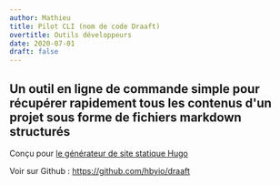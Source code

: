 ```yaml
---
author: Mathieu
title: Pilot CLI (nom de code Draaft)
overtitle: Outils développeurs
date: 2020-07-01
draft: false
---
```


## Un outil en ligne de commande simple pour récupérer rapidement tous les contenus d'un projet sous forme de fichiers markdown structurés

Conçu pour <a href="https://gohugo.io/">le générateur de site statique Hugo</a>

Voir sur Github : <a href="https://github.com/hbyio/draaft">https://github.com/hbyio/draaft</a>

<script id="asciicast-azpIqppLtBwm9suR9vTD4xRyZ" src="https://asciinema.org/a/azpIqppLtBwm9suR9vTD4xRyZ.js" async></script>
<iframe src="https://asciinema.org/a/azpIqppLtBwm9suR9vTD4xRyZ/embed?" id="asciicast-iframe-azpIqppLtBwm9suR9vTD4xRyZ" name="asciicast-iframe-azpIqppLtBwm9suR9vTD4xRyZ" scrolling="no" allowfullscreen="true" style="overflow: hidden; margin: 0px; border: 0px; display: inline-block; width: 0px; float: none; visibility: visible; height: 0px;"></iframe>
